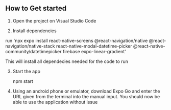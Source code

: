 ## How to Get started

1. Open the project on Visual Studio Code

2. Install dependencies

run 'npx expo install react-native-screens @react-navigation/native @react-navigation/native-stack react-native-modal-datetime-picker @react-native-community/datetimepicker firebase expo-linear-gradient'

This will install all dependecies needed for the code to run

3. Start the app

    npm start


4. Using an android phone or emulator, download Expo Go and enter the URL given from the terminal into the manual input. You should now be able to use the application without issue
